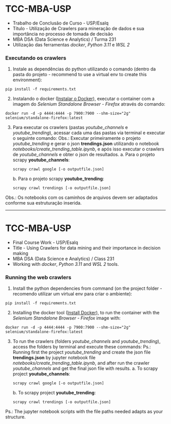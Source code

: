 # TCC-MBA-USP
* Trabalho de Conclusão de Curso - USP/Esalq
* Título - Utilização de Crawlers para mineração de dados e sua importância no processo de tomada de decisão
* MBA DSA (Data Science e Analytics) / Turma 231
* Utilização das ferramentas *docker*, *Python 3.11* e *WSL 2*

### Executando os crawlers

1. Instale as dependências do python utilizando o comando (dentro da pasta do projeto - recommend to use a virtual env to create this environment):
```
pip install -f requirements.txt
```
2. Instalando o docker ([Instalar o Docker](https://www.digitalocean.com/community/tutorials/how-to-install-and-use-docker-on-ubuntu-20-04)), executar o container com a imagem do *Selenium Standalone Browser - Firefox* através do comando:
```
docker run -d -p 4444:4444 -p 7900:7900 --shm-size="2g" selenium/standalone-firefox:latest
```
3. Para executar os crawlers (pastas *youtube_channels* e *youtube_trending*), acessar cada uma das pastas via terminal e executar o seguinte comando:
    Obs.: Executar primeiramente o projeto *youtube_trending* e gerar o json **trendings.json** utilizando o notebook *notebooks/create_trending_table.ipynb*, e após isso executar o crawlers de *youtube_channels* e obter o json de resultados.
    a. Para o projeto scrapy **youtube_channels**:
    ```
    scrapy crawl google [-o outputfile.json]
    ```
    b. Para o projeto scrapy **youtube_trending**:
    ```
    scrapy crawl trendings [-o outputfile.json]
    ```

Obs.: Os notebooks com os caminhos de arquivos devem ser adaptados conforme sua estruturação inserida.

---

# TCC-MBA-USP
* Final Course Work - USP/Esalq
* Title - Using Crawlers for data mining and their importance in decision making
* MBA DSA (Data Science e Analytics) / Class 231
* Working with *docker*, *Python 3.11* and *WSL 2* tools.

### Running the web crawlers

1. Install the python dependencies from command (on the project folder - recomendo utilizar um virtual env para criar o ambiente):
```
pip install -f requirements.txt
```
2. Installing the docker tool ([Install Docker](https://www.digitalocean.com/community/tutorials/how-to-install-and-use-docker-on-ubuntu-20-04)), to run the container with the *Selenium Standalone Browser - Firefox* image with:
```
docker run -d -p 4444:4444 -p 7900:7900 --shm-size="2g" selenium/standalone-firefox:latest
```
3. To run the crawlers (folders *youtube_channels* and *youtube_trending*), access the folders by terminal and execute these commands:
    Ps.: Running first the project *youtube_trending* and create the json file **trendings.json** by jupyter notebook file *notebooks/create_trending_table.ipynb*, and after run the crawler *youtube_channels* and get the final json file with results.
    a. To scrapy project **youtube_channels**:
    ```
    scrapy crawl google [-o outputfile.json]
    ```
    b. To scrapy project **youtube_trending**:
    ```
    scrapy crawl trendings [-o outputfile.json]
    ```

Ps.: The jupyter notebook scripts with the file paths needed adapts as your structure.

